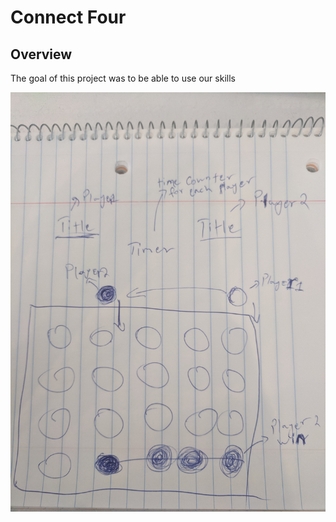 <h1>Connect Four</h1>

<h2>Overview</h2>

The goal of this project was to be able to use our skills 

![wireframe](/P1-wireframe.jpg)

